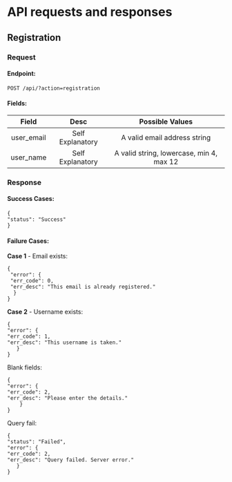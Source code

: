 # API requests and responses

## Registration

### Request

#### Endpoint:
```
POST /api/?action=registration
```

#### Fields:

| Field | Desc | Possible Values |
|:---:|:---:|:---:|
| user_email | Self Explanatory | A valid email address string |
| user_name | Self Explanatory | A valid string, lowercase, min 4, max 12 |

### Response

#### Success Cases:

    {
    "status": "Success"
    }


#### Failure Cases:
  
__Case 1__ - Email exists:

    {
     "error": {
     "err_code": 0,
     "err_desc": "This email is already registered."
      }
    }

__Case 2__ - Username exists:

    {
    "error": {
    "err_code": 1,
    "err_desc": "This username is taken."
       }
    }

Blank fields:

    {
    "error": {
    "err_code": 2,
    "err_desc": "Please enter the details."
        }
    }

Query fail:

    {
    "status": "Failed",
    "error": {
    "err_code": 2,
    "err_desc": "Query failed. Server error."
       }
    }